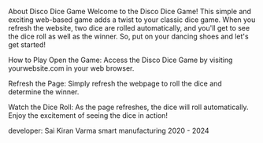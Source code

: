 About
Disco Dice Game
Welcome to the Disco Dice Game! This simple and exciting web-based game adds a twist to your classic dice game. When you refresh the website, two dice are rolled automatically, and you'll get to see the dice roll as well as the winner. So, put on your dancing shoes and let's get started!

How to Play
Open the Game: Access the Disco Dice Game by visiting yourwebsite.com in your web browser.

Refresh the Page: Simply refresh the webpage to roll the dice and determine the winner.

Watch the Dice Roll: As the page refreshes, the dice will roll automatically. Enjoy the excitement of seeing the dice in action!

developer:
Sai Kiran Varma
smart manufacturing 
2020 - 2024